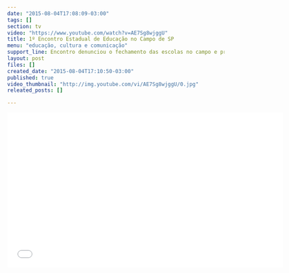 ```yaml
---
date: "2015-08-04T17:08:09-03:00"
tags: []
section: tv
video: "https://www.youtube.com/watch?v=AE7Sg8wjggU"
title: 1º Encontro Estadual de Educação no Campo de SP
menu: "educação, cultura e comunicação"
support_line: Encontro denunciou o fechamento das escolas no campo e propôs a criação de um espaço entre organizações e parlamentares para debater a educação no estado.
layout: post
files: []
created_date: "2015-08-04T17:10:50-03:00"
published: true
video_thumbnail: "http://img.youtube.com/vi/AE7Sg8wjggU/0.jpg"
releated_posts: []

---
```

<p><iframe allowfullscreen="" frameborder="0" height="360" src="//www.youtube.com/embed/AE7Sg8wjggU" width="640"></iframe></p>

